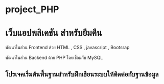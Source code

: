 <h1> project_PHP </h1>
<h1> เว็บแอปพลิเคชัน สำหรับยืมคืน </h1>
<p>พัฒนาในส่วน Frontend ด้วย HTML , CSS , javascript , Bootsrap</p>
<p>พัฒนาในส่วน Backend ด้วย PHP โดยเชื่อมกับ MySQL</p>
<h2>โปรเจคเริ่มต้นพื้นฐานสำหรับฝึกเขียนระบบให้ติดต่อกับฐานข้อมูล</h2>
